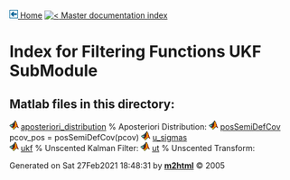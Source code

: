 [![\<](../../../../../left.png) Home](../../../../../../index.md)     [![\<](../../../../left.png) Master documentation index](../../../../../documentation.html)
  

# Index for Filtering Functions UKF SubModule

## Matlab files in this directory:


  ![](../../../../../matlabicon.gif) [aposteriori_distribution](aposteriori_distribution.md)   \% Aposteriori Distribution:
  ![](../../../../../matlabicon.gif) [posSemiDefCov](posSemiDefCov.md)                         pcov_pos = posSemiDefCov(pcov)
  ![](../../../../../matlabicon.gif) [u_sigmas](u_sigmas.md)                                   
  ![](../../../../../matlabicon.gif) [ukf](ukf.md)                                             \% Unscented Kalman Filter:
  ![](../../../../../matlabicon.gif) [ut](ut.md)                                               \% Unscented Transform:




Generated on Sat 27Feb2021 18:48:31 by
**[m2html](http://www.artefact.tk/software/matlab/m2html/ "Matlab Documentation in HTML")**
© 2005